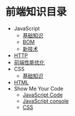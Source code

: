 # 前端知识目录

* JavaScript
  * [基础知识](javascript/basic.md)
  * [BOM](javascript/dom.md)
  * [新技术](javascript/new.md)
* [HTTP](http.md)
* [前端性能优化](efficiency.md)
* CSS
  * [基础知识](css/basic.md)
* [HTML](html.md)
* Show Me Your Code
  * [JavaScript Code](javascript/code/code1.md)
  * [JavaScript console](javascript/code/code2.md)
  * [CSS](css/code.md)